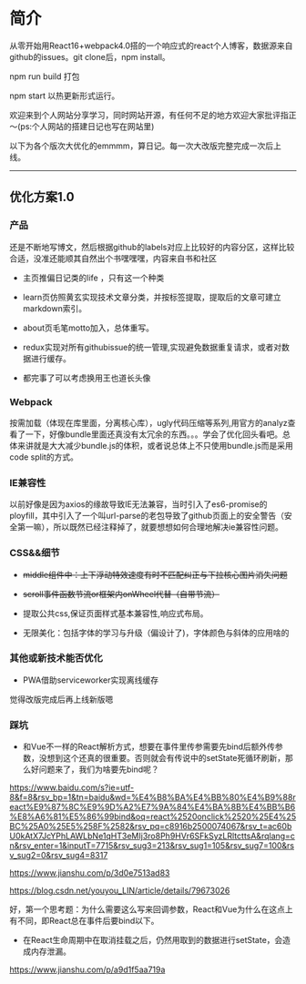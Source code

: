 # 简介

从零开始用React16+webpack4.0搭的一个响应式的react个人博客，数据源来自github的issues。git clone后，npm install。

npm run build 打包

npm start 以热更新形式运行。

欢迎来到个人网站分享学习，同时网站开源，有任何不足的地方欢迎大家批评指正～(ps:个人网站的搭建日记也写在网站里)

以下为各个版次大优化的emmmm，算日记。每一次大改版完整完成一次后上线。

---

## 优化方案1.0

### 产品

还是不断地写博文，然后根据github的labels对应上比较好的内容分区，这样比较合适，没准还能顺其自然出个书嘿嘿嘿，内容来自书和社区

* 主页推偏日记类的life ，只有这一个种类

* learn页仿照黄玄实现技术文章分类，并按标签提取，提取后的文章可建立markdown索引。

* about页毛笔motto加入，总体重写。

* redux实现对所有githubissue的统一管理,实现避免数据重复请求，或者对数据进行缓存。

* 都完事了可以考虑换用王也道长头像


### Webpack

按需加载（体现在库里面，分离核心库），ugly代码压缩等系列,用官方的analyz查看了一下，好像bundle里面还真没有太冗余的东西。。。学会了优化回头看吧。总体来讲就是大大减少bundle.js的体积，或者说总体上不只使用bundle.js而是采用code split的方式。


### IE兼容性

以前好像是因为axios的缘故导致IE无法兼容，当时引入了es6-promise的ployfill，其中引入了一个叫url-parse的老包导致了github页面上的安全警告（安全第一嘛），所以既然已经注释掉了，就要想想如何合理地解决ie兼容性问题。

### CSS&&细节

* ~~middle组件中：上下浮动特效速度有时不匹配纠正与下拉核心图片消失问题~~

* ~~scroll事件函数节流or框架内onWheel代替（自带节流）~~

* 提取公共css,保证页面样式基本兼容性,响应式布局。

* 无限美化：包括字体的学习与升级（偏设计了)，字体颜色与斜体的应用啥的

### 其他或新技术能否优化

* PWA借助serviceworker实现离线缓存


觉得改版完成后再上线新版嗯

### 踩坑

* 和Vue不一样的React解析方式，想要在事件里传参需要先bind后额外传参数，没想到这个还真的很重要。否则就会有传说中的setState死循环刷新，那么好问题来了，我们为啥要先bind呢？

https://www.baidu.com/s?ie=utf-8&f=8&rsv_bp=1&tn=baidu&wd=%E4%B8%BA%E4%BB%80%E4%B9%88react%E9%87%8C%E9%9D%A2%E7%9A%84%E4%BA%8B%E4%BB%B6%E8%A6%81%E5%86%99bind&oq=react%2520onclick%2520%25E4%25BC%25A0%25E5%258F%2582&rsv_pq=c8916b2500074067&rsv_t=ac60bU0kAtX7JcYPhLAWLbNe1qHT3eMIj3ro8Ph9HVr6SFkSyzLRltcttsA&rqlang=cn&rsv_enter=1&inputT=7715&rsv_sug3=213&rsv_sug1=105&rsv_sug7=100&rsv_sug2=0&rsv_sug4=8317

https://www.jianshu.com/p/3d0e7513ad83

https://blog.csdn.net/youyou_LIN/article/details/79673026

好，第一个思考题：为什么需要这么写来回调参数，React和Vue为什么在这点上有不同，即React总在事件后要bind以下。


* 在React生命周期中在取消挂载之后，仍然用取到的数据进行setState，会造成内存泄漏。

https://www.jianshu.com/p/a9d1f5aa719a